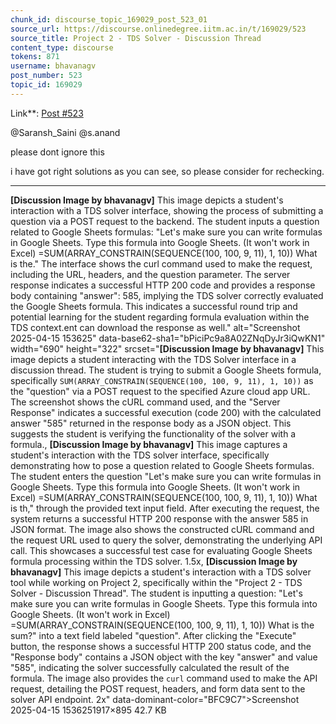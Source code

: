 ```yaml
---
chunk_id: discourse_topic_169029_post_523_01
source_url: https://discourse.onlinedegree.iitm.ac.in/t/169029/523
source_title: Project 2 - TDS Solver - Discussion Thread
content_type: discourse
tokens: 871
username: bhavanagv
post_number: 523
topic_id: 169029
---
```


 Link**: [Post #523](https://discourse.onlinedegree.iitm.ac.in/t/169029/523)

@Saransh_Saini @s.anand

please dont ignore this

i have got right solutions as you can see, so please consider for rechecking.

---

**[Discussion Image by bhavanagv]** This image depicts a student's interaction with a TDS solver interface, showing the process of submitting a question via a POST request to the backend. The student inputs a question related to Google Sheets formulas: "Let's make sure you can write formulas in Google Sheets. Type this formula into Google Sheets. (It won't work in Excel) =SUM(ARRAY_CONSTRAIN(SEQUENCE(100, 100, 9, 11), 1, 10)) What is the." The interface shows the curl command used to make the request, including the URL, headers, and the question parameter. The server response indicates a successful HTTP 200 code and provides a response body containing "answer": 585, implying the TDS solver correctly evaluated the Google Sheets formula. This indicates a successful round trip and potential learning for the student regarding formula evaluation within the TDS context.ent can download the response as well." alt="Screenshot 2025-04-15 153625" data-base62-sha1="bPiciPc9a8A02ZNqDyJr3iQwKN1" width="690" height="322" srcset="**[Discussion Image by bhavanagv]** This image depicts a student interacting with the TDS Solver interface in a discussion thread. The student is trying to submit a Google Sheets formula, specifically `SUM(ARRAY_CONSTRAIN(SEQUENCE(100, 100, 9, 11), 1, 10))` as the "question" via a POST request to the specified Azure cloud app URL. The screenshot shows the cURL command used, and the "Server Response" indicates a successful execution (code 200) with the calculated answer "585" returned in the response body as a JSON object. This suggests the student is verifying the functionality of the solver with a formula., **[Discussion Image by bhavanagv]** This image captures a student's interaction with the TDS solver interface, specifically demonstrating how to pose a question related to Google Sheets formulas. The student enters the question "Let's make sure you can write formulas in Google Sheets. Type this formula into Google Sheets. (It won't work in Excel) =SUM(ARRAY_CONSTRAIN(SEQUENCE(100, 100, 9, 11), 1, 10)) What is th," through the provided text input field. After executing the request, the system returns a successful HTTP 200 response with the answer 585 in JSON format. The image also shows the constructed cURL command and the request URL used to query the solver, demonstrating the underlying API call. This showcases a successful test case for evaluating Google Sheets formula processing within the TDS solver. 1.5x, **[Discussion Image by bhavanagv]** This image depicts a student's interaction with a TDS solver tool while working on Project 2, specifically within the "Project 2 - TDS Solver - Discussion Thread". The student is inputting a question: "Let's make sure you can write formulas in Google Sheets. Type this formula into Google Sheets. (It won't work in Excel) =SUM(ARRAY_CONSTRAIN(SEQUENCE(100, 100, 9, 11), 1, 10)) What is the sum?" into a text field labeled "question". After clicking the "Execute" button, the response shows a successful HTTP 200 status code, and the "Response body" contains a JSON object with the key "answer" and value "585", indicating the solver successfully calculated the result of the formula. The image also provides the `curl` command used to make the API request, detailing the POST request, headers, and form data sent to the solver API endpoint. 2x" data-dominant-color="BFC9C7">Screenshot 2025-04-15 1536251917×895 42.7 KB
